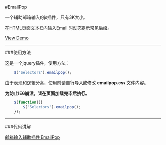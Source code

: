 #EmailPop

一个辅助邮箱输入的js插件，只有3K大小。

在HTML页面文本框内输入Email 时动态提示常见后缀。

[View Demo](http://rawgithub.com/wordgold/emailpop/master/demo.html)

****************************************

###使用方法

这是一个jquery插件，使用方法：

```js
	$("Selectors").emailpop();
```

由于表现和逻辑分离，使用前请自行导入或修改 **emailpop.css** 文件内容。

**为防止IE6崩溃，请在页面加载完毕后执行。**

```js
	$(function(){
		$("Selectors").emailpop();
	});
```

****************************************

###代码讲解

[邮箱输入辅助插件 EmailPop](http://yu123.me/2013/03/emailpop/)